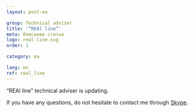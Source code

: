 ```yaml
---
layout: post-ea

group: Technical adviser
title: '“REAl line”'
meta: Описание статьи
logo: real-line.svg
order: 1

category: ea

lang: en
ref: real_line
---
```


“REAl line” technical adviser is updating.

If you have any questions, do not hesitate to contact me through <a href="skype:chutkoy89?chat" target="_blank">Skype</a>.
